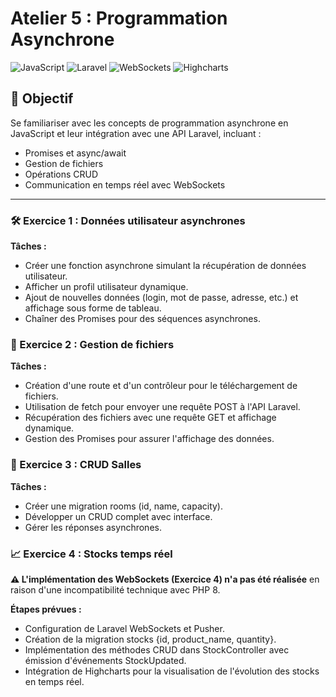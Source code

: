 # Atelier 5 : Programmation Asynchrone
![JavaScript](https://img.shields.io/badge/JavaScript-ES6+-yellow)
![Laravel](https://img.shields.io/badge/Laravel-8.x-red)
![WebSockets](https://img.shields.io/badge/WebSockets-Pusher-blueviolet)
![Highcharts](https://img.shields.io/badge/Visualisation-Highcharts-green)
## 📌 Objectif
Se familiariser avec les concepts de programmation asynchrone en JavaScript et leur intégration avec une API Laravel, incluant :
- Promises et async/await
- Gestion de fichiers
- Opérations CRUD
- Communication en temps réel avec WebSockets

---
### 🛠️ Exercice 1 : Données utilisateur asynchrones
**Tâches :**
- Créer une fonction asynchrone simulant la récupération de données utilisateur.
- Afficher un profil utilisateur dynamique.
- Ajout de nouvelles données (login, mot de passe, adresse, etc.) et affichage sous forme de tableau.
- Chaîner des Promises pour des séquences asynchrones.

### 📂 Exercice 2 : Gestion de fichiers
**Tâches :**
- Création d'une route et d'un contrôleur pour le téléchargement de fichiers.
- Utilisation de fetch pour envoyer une requête POST à l'API Laravel. 
- Récupération des fichiers avec une requête GET et affichage dynamique. 
- Gestion des Promises pour assurer l'affichage des données.

### 🏫 Exercice 3 : CRUD Salles
**Tâches :**
- Créer une migration rooms (id, name, capacity).
- Développer un CRUD complet avec interface.
- Gérer les réponses asynchrones.

### 📈 Exercice 4 : Stocks temps réel

**⚠️ L'implémentation des WebSockets (Exercice 4) n'a pas été réalisée** en raison d'une incompatibilité technique avec PHP 8.

 **Étapes prévues :**
- Configuration de Laravel WebSockets et Pusher. 
- Création de la migration stocks {id, product_name, quantity}. 
- Implémentation des méthodes CRUD dans StockController avec émission d'événements StockUpdated. 
- Intégration de Highcharts pour la visualisation de l'évolution des stocks en temps réel.

